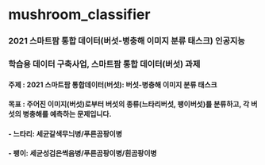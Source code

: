 # mushroom_classifier
### 2021 스마트팜 통합 데이터(버섯-병충해 이미지 분류 태스크) 인공지능
### 학습용 데이터 구축사업, 스마트팜 통합 데이터(버섯) 과제

#### 주제 : 2021 스마트팜 통합데이터(버섯): 버섯-병충해 이미지 분류 태스크
#### 목표 : 주어진 이미지(버섯)로부터 버섯의 종류(느타리버섯, 팽이버섯)를 분류하고, 각 버섯의 병충해를 예측하는 문제입니다.
#### - 느타리: 세균갈색무늬병/푸른곰팡이병

#### - 팽이: 세균성검은썩음병/푸른곰팡이병/흰곰팡이병
